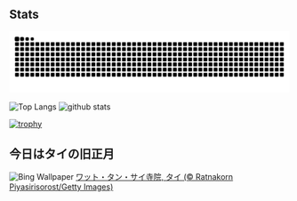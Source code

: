 ## Stats
<picture>
  <source media="(prefers-color-scheme: dark)" srcset="https://raw.githubusercontent.com/ba230t/ba230t/output/github-contribution-grid-snake-dark.svg">
  <source media="(prefers-color-scheme: light)" srcset="https://raw.githubusercontent.com/ba230t/ba230t/output/github-contribution-grid-snake.svg">
  <img alt="github contribution grid snake animation" src="https://raw.githubusercontent.com/ba230t/ba230t/output/github-contribution-grid-snake.svg">
</picture>

<p align="left">
  <img alt="Top Langs" height="150px" src="https://github-readme-stats.vercel.app/api/top-langs/?username=ba230t&layout=compact&theme=transparent" />
  <img alt="github stats" height="150px" src="https://github-readme-stats.vercel.app/api?username=ba230t&theme=transparent" />
</p>

[![trophy](https://github-profile-trophy.vercel.app/?username=ba230t&theme=transparent&column=7)](https://github.com/ryo-ma/github-profile-trophy)


<!-- Bing Wallpaper Start -->
## 今日はタイの旧正月
![Bing Wallpaper](https://www.bing.com/th?id=OHR.ThailandPagodas_JA-JP4544592836_1920x1080.jpg&rf=LaDigue_1920x1080.jpg&pid=hp)
[ワット・タン・サイ寺院, タイ (© Ratnakorn Piyasirisorost/Getty Images)](https://www.bing.com/search?q=%E3%83%AF%E3%83%83%E3%83%88%E3%83%BB%E3%82%BF%E3%83%B3%E3%83%BB%E3%82%B5%E3%82%A4%E5%AF%BA%E9%99%A2%2c+%E3%82%BF%E3%82%A4&form=hpcapt&filters=HpDate%3a%2220250412_1500%22)
<!-- Bing Wallpaper End -->
